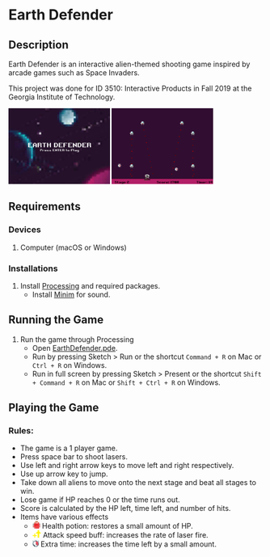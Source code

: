 # Earth Defender
## Description
Earth Defender is an interactive alien-themed shooting game inspired by arcade games such as Space Invaders.

This project was done for ID 3510: Interactive Products in Fall 2019 at the Georgia Institute of Technology.

<img src="titlescreen.png" height="150"> <img src="gameplay.png" height="150"> 

## Requirements
### Devices
1. Computer (macOS or Windows)

### Installations
1. Install [Processing](https://processing.org/download/) and required packages.
   - Install [Minim](http://code.compartmental.net/tools/minim/) for sound.
   
## Running the Game
1. Run the game through Processing
   - Open [EarthDefender.pde](EarthDefender/EarthDefender.pde).
   - Run by pressing Sketch > Run or the shortcut `Command + R` on Mac or `Ctrl + R` on Windows.
   - Run in full screen by pressing Sketch > Present or the shortcut `Shift + Command + R` on Mac or `Shift + Ctrl + R` on Windows.
   
## Playing the Game
### Rules:
- The game is a 1 player game.
- Press space bar to shoot lasers.
- Use left and right arrow keys to move left and right respectively.
- Use up arrow key to jump.
- Take down all aliens to move onto the next stage and beat all stages to win.
- Lose game if HP reaches 0 or the time runs out.
- Score is calculated by the HP left, time left, and number of hits.
- Items have various effects
  - <img src="EarthDefender/images/potion.png" height="15"> Health potion: restores a small amount of HP.
  - <img src="EarthDefender/images/ASbuff.png" height="15"> Attack speed buff: increases the rate of laser fire.
  - <img src="EarthDefender/images/extratime.png" height="15"> Extra time: increases the time left by a small amount.
